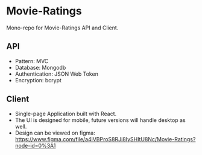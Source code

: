 # Movie-Ratings

Mono-repo for Movie-Ratings API and Client.

## API

- Pattern: MVC
- Database: Mongodb
- Authentication: JSON Web Token
- Encryption: bcrypt

## Client

- Single-page Application built with React.
- The UI is designed for mobile, future versions will handle desktop as well.
- Design can be viewed on figma: https://www.figma.com/file/a4lVBProS8RJi8IySHItU8Nc/Movie-Ratings?node-id=0%3A1
